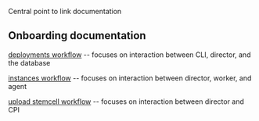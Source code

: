 Central point to link documentation

## Onboarding documentation

[deployments workflow](./onboarding-material/bosh-deployments-flow/README.md) -- focuses on interaction between CLI, director, and the database

[instances workflow](./onboarding-material/bosh-instances-flow/README.md) -- focuses on interaction between director, worker, and agent

[upload stemcell workflow](./onboarding-material/bosh-upload-stemcell-flow/README.md) -- focuses on interaction between director and CPI
